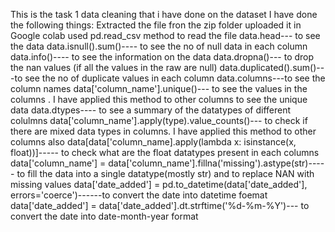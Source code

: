 This is the task 1 data cleaning that i have done on the dataset
I have done the following things:
Extracted the file fron the zip folder
uploaded it in Google colab
used pd.read_csv method to read the file
data.head--- to see the data
data.isnull().sum()---- to see the no of null data in each column
data.info()---- to see the information on the data
data.dropna()--- to drop the nan values (if all the values in the raw are null)
data.duplicated().sum()---to see the no of duplicate values in each column
data.columns---to see the column names
data['column_name'].unique()--- to see the values in the columns . I have applied this method to other columns to see the unique data
data.dtypes---- to see a summary of the datatypes of different colulmns
data['column_name'].apply(type).value_counts()--- to check if there are mixed data types in columns. I have applied this method to other columns also
data[data['column_name].apply(lambda x: isinstance(x, float))]----- to check what are the float datatypes present in each columns
data['column_name'] = data['column_name'].fillna('missing').astype(str)----- to fill the data into a single datatype(mostly str) and to replace NAN with missing values
data['date_added'] = pd.to_datetime(data['date_added'], errors='coerce')------to convert the date into datetime foemat
data['date_added'] = data['date_added'].dt.strftime('%d-%m-%Y')--- to convert the date into date-month-year format
